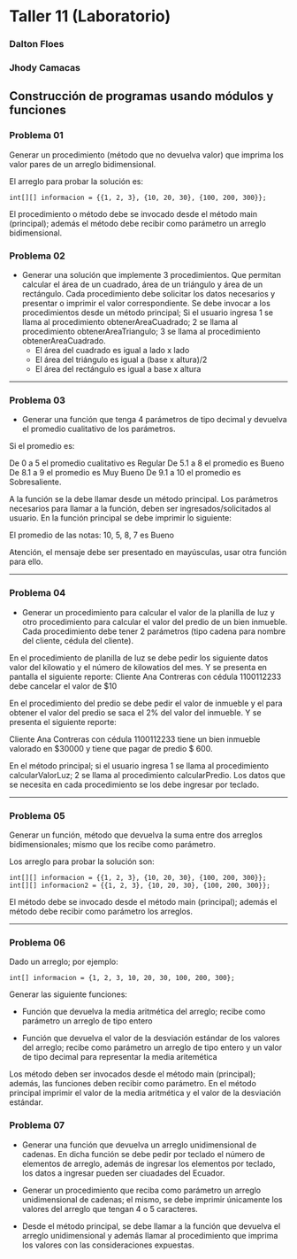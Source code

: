 # Taller 11 (Laboratorio)

### Dalton Floes 
### Jhody Camacas 
## Construcción de programas usando módulos y funciones

### Problema 01
Generar un procedimiento (método que no devuelva valor) que imprima los valor pares de un arreglo bidimensional.

El arreglo para probar la solución es:
```
int[][] informacion = {{1, 2, 3}, {10, 20, 30}, {100, 200, 300}};
```
El procedimiento o método debe se invocado desde el método main (principal); además el método debe recibir como parámetro un arreglo bidimensional.

### Problema 02
* Generar una solución que implemente 3 procedimientos. Que permitan calcular el área de un cuadrado, área de un triángulo y área de un rectángulo. Cada procedimiento debe solicitar los datos necesarios y presentar o imprimir el valor correspondiente. Se debe invocar a los procedimientos desde un método principal; Si el usuario ingresa 1 se llama al procedimiento obtenerAreaCuadrado; 2 se llama al procedimiento obtenerAreaTriangulo; 3 se llama al procedimiento obtenerAreaCuadrado.
	* El área del cuadrado es igual a lado x lado
	* El área del triángulo es igual a (base x altura)/2
	* El área del rectángulo es igual a base x altura
***
### Problema 03
* Generar una función que tenga 4 parámetros de tipo decimal y devuelva el promedio cualitativo de los parámetros.

Si el promedio es:

De 0 a 5 el promedio cualitativo es Regular
De 5.1 a 8 el promedio es Bueno
De 8.1 a 9 el promedio es Muy Bueno
De 9.1 a 10 el promedio es Sobresaliente.

A la función se la debe llamar desde un método principal. Los parámetros necesarios para llamar a la función, deben ser ingresados/solicitados al usuario. En la función principal se debe imprimir lo siguiente:

El promedio de las notas: 10, 5, 8, 7 es Bueno

Atención, el mensaje debe ser presentado en mayúsculas, usar otra función para ello.

***

### Problema 04
* Generar un procedimiento para calcular el valor de la planilla de luz y otro procedimiento para calcular el valor del predio de un bien inmueble.
Cada procedimiento debe tener 2 parámetros (tipo cadena para nombre del cliente, cédula del cliente).

En el procedimiento de planilla de luz se debe pedir los siguiente datos valor del kilowatio y el número de kilowatios del mes. Y se presenta en pantalla el siguiente reporte:
Cliente Ana Contreras con cédula 1100112233 debe cancelar el valor de $10

En el procedimiento del predio se debe pedir el valor de inmueble y el para obtener el valor del predio se saca el 2% del valor del inmueble. Y se presenta el siguiente reporte:

Cliente Ana Contreras con cédula 1100112233 tiene un bien inmueble valorado en $30000 y tiene que pagar de predio $ 600.

En el método principal; si el usuario ingresa 1 se llama al procedimiento calcularValorLuz; 2 se  llama al procedimiento calcularPredio. Los datos que se necesita en cada procedimiento se los debe ingresar por teclado.

***
### Problema 05
Generar un función, método que devuelva la suma entre dos arreglos bidimensionales; mismo que los recibe como parámetro.

Los arreglo para probar la solución son:
```
int[][] informacion = {{1, 2, 3}, {10, 20, 30}, {100, 200, 300}};
int[][] informacion2 = {{1, 2, 3}, {10, 20, 30}, {100, 200, 300}};
```
El método debe se invocado desde el método main (principal); además el método debe recibir como parámetro los arreglos.


***
### Problema 06
Dado un arreglo; por ejemplo:
```
int[] informacion = {1, 2, 3, 10, 20, 30, 100, 200, 300};
```
Generar las siguiente funciones:

* Función que devuelva la media aritmética del arreglo; recibe como parámetro un arreglo de tipo entero

* Función que devuelva el valor de la desviación estándar de los valores del arreglo; recibe como parámetro un arreglo de tipo entero y un valor de tipo decimal para representar la media aritemética


Los método deben ser invocados desde el método main (principal); además, las funciones deben recibir como parámetro. En el método principal imprimir el valor de la media aritmética y el valor de la desviación estándar.

### Problema 07
* Generar una función que devuelva un arreglo unidimensional de cadenas. En dicha función se debe pedir por teclado el número de elementos de arreglo, además de ingresar los elementos por teclado, los datos a ingresar pueden ser ciuadades del Ecuador.

* Generar un procedimiento que reciba como parámetro un arreglo unidimensional de cadenas; el mismo, se debe imprimir únicamente los valores del arreglo que tengan 4 o 5 caracteres.

* Desde el método principal, se debe llamar a la función que devuelva el arreglo unidimensional y además llamar al procedimiento que imprima los valores con las consideraciones expuestas.
